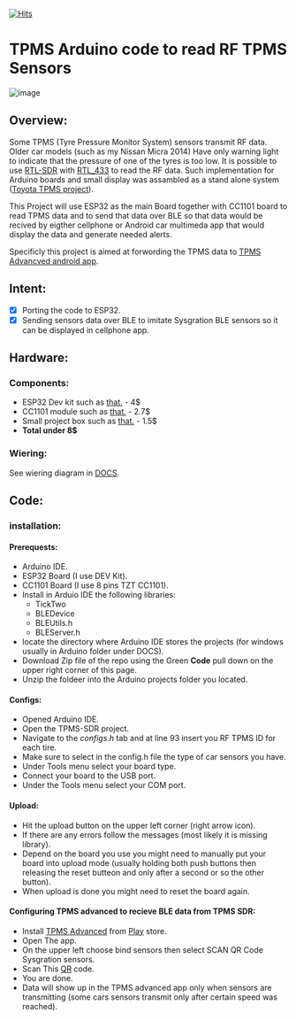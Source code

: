 [![Hits](https://hits.sh/github.com/avicarmeli/TPMS-SDR/hits.svg)](https://hits.sh/github.com/avicarmeli/TPMS-SDR/hits/)

# TPMS Arduino code to read RF TPMS Sensors
![image](https://github.com/avicarmeli/TPMS-SDR/assets/32562196/2d5f958e-7c0f-45a7-ba11-a033dc294d37)

## Overview:
Some TPMS (Tyre Pressure Monitor System) sensors transmit RF data. Older car models (such as my Nissan Micra 2014) Have only warning light to indicate that the pressure of one of the tyres is too low.
It is possible to use [RTL-SDR](https://github.com/topics/rtl-sdr) with [RTL_433](https://github.com/merbanan/rtl_433) to read the RF data.
Such implementation for Arduino boards and small display was assambled as a stand alone system ([Toyota TPMS project](https://www.hackster.io/jsmsolns/arduino-tpms-tyre-pressure-display-b6e544#toc-about-tpms-2)).

This Project will use ESP32 as the main Board together with CC1101 board to read TPMS data and to send that data over BLE so that data would be recived by eigther cellphone or Android car multimeda app that would display the data and generate needed alerts.

Specificly this project is aimed at forwording the TPMS data to [TPMS Advancved android app](https://github.com/VincentMasselis/TPMS-advanced).

## Intent:
- [X] Porting the code to ESP32.
- [X] Sending sensors data over BLE to imitate Sysgration BLE sensors so it can be displayed in cellphone app.

## Hardware:
### Components:
- ESP32 Dev kit such as [that.](https://www.aliexpress.com/item/1005001929935550.html?spm=a2g0o.order_list.order_list_main.70.2fcd1802a3JqO6)   -  4$
- CC1101 module such as [that.](https://www.aliexpress.com/item/1005006427924521.html?spm=a2g0o.productlist.main.3.4606552dDUIADI&algo_pvid=f668fbe3-3ef8-466c-aa06-0833614c0e76&algo_exp_id=f668fbe3-3ef8-466c-aa06-0833614c0e76-1&pdp_npi=4%40dis%21USD%218.08%212.66%21%21%2158.41%2119.20%21%40211b600b17183703870547694e856b%2112000037133340091%21sea%21IL%21127988983%21&curPageLogUid=XNWVIg16GNX4&utparam-url=scene%3Asearch%7Cquery_from%3A)  -  2.7$
- Small project box such as [that.](https://www.aliexpress.com/item/1005002656761229.html?spm=a2g0o.productlist.main.3.7e095ac2loF4tA&algo_pvid=e90d0fae-e5b0-4320-add7-939ad7654e35&algo_exp_id=e90d0fae-e5b0-4320-add7-939ad7654e35-1&pdp_npi=4%40dis%21USD%211.48%211.48%21%21%211.48%211.48%21%402103890917183704834184112e225e%2112000021581992889%21sea%21IL%21127988983%21&curPageLogUid=opAaPjyhCFQs&utparam-url=scene%3Asearch%7Cquery_from%3A)  -  1.5$
- **Total                under 8$**

### Wiering:
See wiering diagram in [DOCS](https://github.com/avicarmeli/TPMS-SDR/blob/main/Docs/ESP-SDR%20connection%20diagram.md).

## Code:
### installation:
#### Prerequests:
- Arduino IDE.
- ESP32 Board (I use DEV Kit).
- CC1101 Board (I use 8 pins TZT CC1101).
- Install in Arduio IDE the following libraries:
  - TickTwo
  - BLEDevice
  - BLEUtils.h
  - BLEServer.h
- locate the directory where Arduino IDE stores the projects (for windows usually in Arduino folder under DOCS).
- Download Zip file of the repo using the Green **Code** pull down on the upper right corner of this page.
- Unzip the foldeer into the Arduino projects folder you located.

#### Configs:
- Opened Arduino IDE.
- Open the TPMS-SDR project.
- Navigate to the *configs.h* tab and at line 93 insert you RF TPMS ID for each tire.
- Make sure to select in the config.h file the type of car sensors you have.
- Under Tools menu select your board type.
- Connect your board to the USB port.
- Under the Tools menu select your COM port.

#### Upload:
- Hit the upload button on the upper left corner (right arrow icon).
- If there are any errors follow the messages (most likely it is missing library).
- Depend on the board you use you might need to manually put your board into upload mode (usually holding both push buttons then releasing the reset butteon and only after a second or so the other button).
- When upload is done you might need to reset the board again.

#### Configuring TPMS advanced to recieve BLE data from TPMS SDR:
- Install [TPMS Advanced](https://github.com/VincentMasselis/TPMS-advanced/tree/dedad01dee84f4cdff2c9a677efd3221a9e1d25d) from [Play](https://play.google.com/store/apps/details?id=com.masselis.tpmsadvanced) store.
- Open The app.
- On the upper left choose bind sensors then select SCAN QR Code Sysgration sensors.
- Scan This [QR](https://github.com/avicarmeli/TPMS-SDR/blob/main/Docs/TPMS%20Advanced%20QR%20code%20Format.md) code.
- You are done.
- Data will show up in the TPMS advanced app only when sensors are transmitting (some cars sensors transmit only after certain speed was reached).
